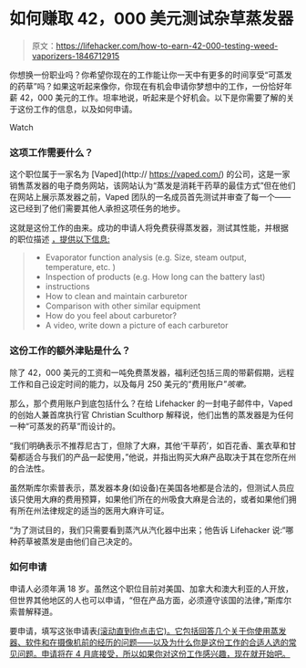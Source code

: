 # 如何赚取 42，000 美元测试杂草蒸发器

> 原文：<https://lifehacker.com/how-to-earn-42-000-testing-weed-vaporizers-1846712915>

你想换一份职业吗？你希望你现在的工作能让你一天中有更多的时间享受“可蒸发的药草”吗？如果这听起来像你，你现在有机会申请你梦想中的工作，一份恰好年薪 42，000 美元的工作。坦率地说，听起来是个好机会。以下是你需要了解的关于这份工作的信息，以及如何申请。

Watch

### 这项工作需要什么？

这个职位属于一家名为 [Vaped](http:// https://vaped.com/) 的公司，这是一家销售蒸发器的电子商务网站，该网站认为“蒸发是消耗干药草的最佳方式”但在他们在网站上展示蒸发器之前，Vaped 团队的一名成员首先测试并审查了每一个——这已经到了他们需要其他人承担这项任务的地步。

这就是这份工作的由来。成功的申请人将免费获得蒸发器，测试其性能，并根据 的职位描述 [，提供以下信息:](https://vaped.com/pages/hiring-vaporizer-tester)

> *   Evaporator function analysis (e.g. Size, steam output, temperature, etc. )
> *   Inspection of products (e.g. How long can the battery last)
> *   instructions
> *   How to clean and maintain carburetor
> *   Comparison with other similar equipment
> *   How do you feel about carburetor?
> *   A video, write down a picture of each carburetor

### 这份工作的额外津贴是什么？

除了 42，000 美元的工资和一吨免费蒸发器，福利还包括三周的带薪假期，远程工作和自己设定时间的能力，以及每月 250 美元的“费用账户”*咳嗽。*

那么，那个费用账户到底包括什么？在给 Lifehacker 的一封电子邮件中，Vaped 的创始人兼首席执行官 Christian Sculthorp 解释说，他们出售的蒸发器是为任何一种“可蒸发的药草”而设计的。

“我们明确表示不推荐尼古丁，但除了大麻，其他‘干草药’，如百花香、薰衣草和甘菊都适合与我们的产品一起使用，”他说，并指出购买大麻产品取决于其在您所在州的合法性。

虽然斯库尔索普表示，蒸发器本身(如设备)在美国各地都是合法的，但测试人员应该只使用大麻的费用预算，如果他们所在的州吸食大麻是合法的，或者如果他们拥有所在州法律规定的适当的医用大麻许可证。

“为了测试目的，我们只需要看到蒸汽从汽化器中出来；他告诉 Lifehacker 说:“哪种药草被蒸发是由他们自己决定的。

### **如何申请**

申请人必须年满 18 岁。虽然这个职位目前对美国、加拿大和澳大利亚的人开放，但世界其他地区的人也可以申请，“但在产品方面，必须遵守该国的法律，”斯库尔索普解释道。

要申请，填写这张申请表[(滚动直到你点击它)。它包括回答几个关于你使用蒸发器、软件和在摄像机前的经历的问题——以及为什么你是这份工作的合适人选的常见问题。申请将在 4 月底接受，所以如果你对这份工作感兴趣，现在就开始吧。](https://vaped.com/pages/hiring-vaporizer-tester)